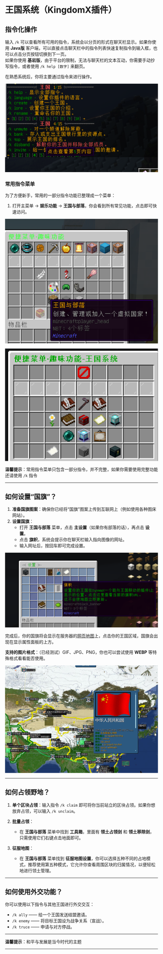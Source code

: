 # 王国系统（KingdomX插件）

## 指令化操作

输入 `/k` 可以查看所有可用的指令，系统会以分页的形式在聊天栏显示。如果你使用 **Java版** 客户端，可以直接点击聊天栏中的指令列表快速复制指令到输入框，也可以点击分页按钮切换到下一页。  
如果你使用 **基岩版**，由于平台的限制，无法与聊天栏的文本互动，你需要手动抄写指令，或者使用 `/k help [数字]` 来翻页。

在熟悉系统后，你将主要通过指令来进行操作。

![](/others/王国/指令.png)

### 常用指令菜单

为了方便新手，常用的一部分指令功能已整理成一个菜单：
1. 打开主菜单 → **娱乐功能** → **王国与部落**，你会看到所有常见功能，点击即可快速访问。

![](/others/王国/菜单1.png)

![](/others/王国/菜单2.png)

**温馨提示**：常用指令菜单只包含一部分指令，并不完整，如果你需要使用完整功能还请使用 `/k` 指令

---

## 如何设置“国旗”？

1. **准备国旗图案**：确保你已经将“国旗”图案上传到互联网上（例如使用各种图床网站）。
2. **设置国旗**：
   - 打开 **王国与部落** 菜单，点击 **主设置**（如果你有部落的话），再点击 **设置**。
   - 点击 **旗帜**，系统会提示你在聊天栏输入指向图像的网址。
   - 输入网址后，按回车即可完成设置。

![](/others/王国/国旗.png)

完成后，你的国旗将会显示在服务器的[网页地图](https://map.earthvillage.top)上，点击你的王国区域，国旗会出现在显示属性面板的上方。

**支持的图片格式**：（已经测试）GIF、JPG、PNG，你也可以尝试使用 **WEBP** 等特殊格式看看能否使用。

![](/others/王国/国旗2.png)

---

## 如何占领野地？

1. **单个区块占领**：输入指令 `/k claim` 即可将你当前站立的区块占领。如果你想放弃占领，可以输入 `/k unclaim`。

2. **批量占领**：
   - 在 **王国与部落** 菜单中找到 **工具箱**，里面有 **领土占领剑** 和 **领土移除剑**，只需使用它们右键点击地面即可。
   
3. **征服地图**：
   - 在 **王国与部落** 菜单找到 **征服地图设置**，你可以选择五种不同的占地模式，推荐使用第五种模式，它允许你查看周围区块的归属情况，以便轻松地进行领土管理。

---

## 如何使用外交功能？

你可以使用以下指令与其他王国进行外交交互：

- `/k ally` —— 给一个王国发送结盟邀请。
- `/k enemy` —— 将目标王国设为战争关系（宣战）。
- `/k truce` —— 申请与对方停战。

---

**温馨提示**：和平与发展是当今时代的主题

---